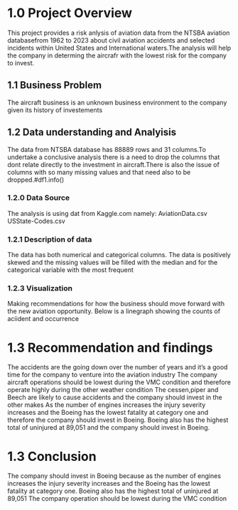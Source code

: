 # 1.0 Project Overview
This project provides a risk anlysis of aviation data from the NTSBA aviation databasefrom 1962 to 2023 about civil aviation accidents and selected incidents within United States and International waters.The analysis will help the company in determing the aircrafr with the lowest risk for the company to invest.
## 1.1 Business Problem
The aircraft business is an unknown business environment to the company given its history of investements 
## 1.2 Data understanding and Analyisis
The data from NTSBA database has 88889 rows and 31 columns.To undertake a conclusive analysis there is a need to drop the columns that dont relate directly to the investment in aircraft.There is also the issue of columns with so many missing values and that need also to be dropped.#df1.info()
### 1.2.0 Data Source
The analysis is using dat from Kaggle.com namely:
  AviationData.csv
  USState-Codes.csv
### 1.2.1 Description of data
The data has both numerical and categorical columns.
The data is positively skewed and the missing values will be filled with the median and for the categorical variable with the most frequent
### 1.2.3 Visualization
Making recommendations for how the business should move forward with the new aviation opportunity. 
Below is a linegraph showing the counts of aciident and occurrence
# 1.3 Recommendation and findings
The accidents are the going down over the number of years and it’s a good time for the company to venture into the aviation industry
The company aircraft operations should be lowest during the VMC condition and therefore operate highly during the other weather condition
The cessen,piper and Beech are likely to cause accidents and the company should invest in the other makes
As the number of engines increases the injury severity increases and the Boeing has the lowest fatality at category one and therefore the company should invest in Boeing. 
Boeing also has the highest total of uninjured at 89,051 and the company should invest in Boeing.



# 1.3 Conclusion
The company should invest in Boeing because as the number of engines increases the injury severity increases and the Boeing has the lowest fatality at category one. Boeing also has the highest total of uninjured at 89,051
The company operation should be lowest during the VMC condition


